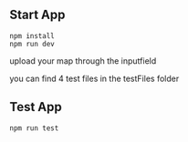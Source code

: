 ## Start App
```
npm install
npm run dev
```

upload your map through the inputfield

you can find 4 test files in the testFiles folder

## Test App
```
npm run test
```